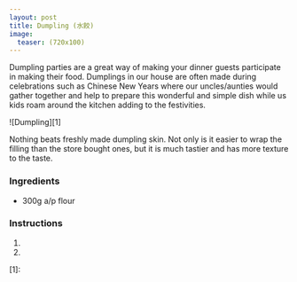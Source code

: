 ```yaml
---
layout: post
title: Dumpling (水餃)
image:
  teaser: (720x100)
---
```


Dumpling parties are a great way of making your dinner guests participate in making their food. Dumplings in our house are often made during celebrations such as Chinese New Years where our uncles/aunties would gather together and help to prepare this wonderful and simple dish while us kids roam around the kitchen adding to the festivities.


![Dumpling][1]

Nothing beats freshly made dumpling skin. Not only is it easier to wrap the filling than the store bought ones, but it is much tastier and has more texture to the taste.

### Ingredients
- 300g a/p flour

### Instructions
1. 
1. 


[1]: 
